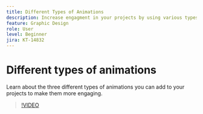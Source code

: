 ```yaml
---
title: Different Types of Animations
description: Increase engagment in your projects by using various types of animation
feature: Graphic Design
role: User
level: Beginner
jira: KT-14832
---
```

# Different types of animations

Learn about the three different types of animations you can add to your projects to make them more engaging.

>[!VIDEO](https://video.tv.adobe.com/v/3426976?quality=12&learn=on&hidetitle=true)
